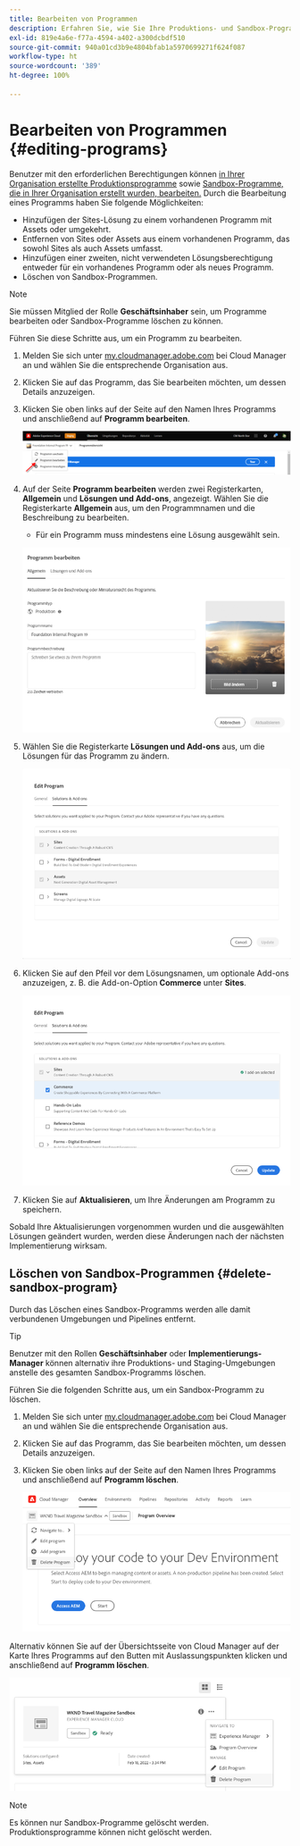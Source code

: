 ```yaml
---
title: Bearbeiten von Programmen
description: Erfahren Sie, wie Sie Ihre Produktions- und Sandbox-Programme bearbeiten, um ihre Optionen nach der Erstellung anzupassen.
exl-id: 819e4a6e-f77a-4594-a402-a300dcbdf510
source-git-commit: 940a01cd3b9e4804bfab1a5970699271f624f087
workflow-type: ht
source-wordcount: '389'
ht-degree: 100%

---
```


# Bearbeiten von Programmen {#editing-programs}

Benutzer mit den erforderlichen Berechtigungen können [in Ihrer Organisation erstellte Produktionsprogramme](creating-production-programs.md) sowie [Sandbox-Programme, die in Ihrer Organisation erstellt wurden, bearbeiten.](creating-sandbox-programs.md) Durch die Bearbeitung eines Programms haben Sie folgende Möglichkeiten:

* Hinzufügen der Sites-Lösung zu einem vorhandenen Programm mit Assets oder umgekehrt.
* Entfernen von Sites oder Assets aus einem vorhandenen Programm, das sowohl Sites als auch Assets umfasst.
* Hinzufügen einer zweiten, nicht verwendeten Lösungsberechtigung entweder für ein vorhandenes Programm oder als neues Programm.
* Löschen von Sandbox-Programmen.

>[!NOTE]
>
>Sie müssen Mitglied der Rolle **Geschäftsinhaber** sein, um Programme bearbeiten oder Sandbox-Programme löschen zu können.

Führen Sie diese Schritte aus, um ein Programm zu bearbeiten.

1. Melden Sie sich unter [my.cloudmanager.adobe.com](https://my.cloudmanager.adobe.com/) bei Cloud Manager an und wählen Sie die entsprechende Organisation aus.

1. Klicken Sie auf das Programm, das Sie bearbeiten möchten, um dessen Details anzuzeigen.

1. Klicken Sie oben links auf der Seite auf den Namen Ihres Programms und anschließend auf **Programm bearbeiten**.

   ![Option „Programm bearbeiten“](assets/edit-program-overview.png)

1. Auf der Seite **Programm bearbeiten** werden zwei Registerkarten, **Allgemein** und **Lösungen und Add-ons**, angezeigt. Wählen Sie die Registerkarte **Allgemein** aus, um den Programmnamen und die Beschreibung zu bearbeiten.

   * Für ein Programm muss mindestens eine Lösung ausgewählt sein.

   ![Registerkarte „Allgemein“](assets/edit-program-prod1.png)

1. Wählen Sie die Registerkarte **Lösungen und Add-ons** aus, um die Lösungen für das Programm zu ändern.

   ![Lösungen auswählen](assets/edit-prg.png)

1. Klicken Sie auf den Pfeil vor dem Lösungsnamen, um optionale Add-ons anzuzeigen, z. B. die Add-on-Option **Commerce** unter **Sites**.

   ![Add-ons bearbeiten](assets/edit-program-add-on.png)

1. Klicken Sie auf **Aktualisieren**, um Ihre Änderungen am Programm zu speichern.

Sobald Ihre Aktualisierungen vorgenommen wurden und die ausgewählten Lösungen geändert wurden, werden diese Änderungen nach der nächsten Implementierung wirksam.

## Löschen von Sandbox-Programmen {#delete-sandbox-program}

Durch das Löschen eines Sandbox-Programms werden alle damit verbundenen Umgebungen und Pipelines entfernt.

>[!TIP]
>
>Benutzer mit den Rollen **Geschäftsinhaber** oder **Implementierungs-Manager** können alternativ ihre Produktions- und Staging-Umgebungen anstelle des gesamten Sandbox-Programms löschen.

Führen Sie die folgenden Schritte aus, um ein Sandbox-Programm zu löschen.

1. Melden Sie sich unter [my.cloudmanager.adobe.com](https://my.cloudmanager.adobe.com/) bei Cloud Manager an und wählen Sie die entsprechende Organisation aus.

1. Klicken Sie auf das Programm, das Sie bearbeiten möchten, um dessen Details anzuzeigen.

1. Klicken Sie oben links auf der Seite auf den Namen Ihres Programms und anschließend auf **Programm löschen**.

   ![Option „Programm löschen“](assets/delete-sandbox1.png)

Alternativ können Sie auf der Übersichtsseite von Cloud Manager auf der Karte Ihres Programms auf den Butten mit Auslassungspunkten klicken und anschließend auf **Programm löschen**.

![Sandbox aus Programmkarte löschen](assets/delete-sandbox2.png)

>[!NOTE]
>
>Es können nur Sandbox-Programme gelöscht werden. Produktionsprogramme können nicht gelöscht werden.
